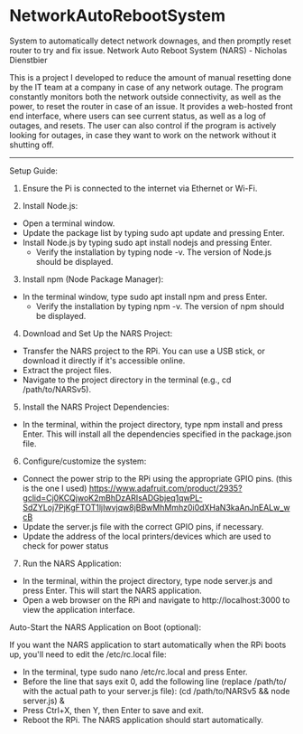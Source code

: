 # NetworkAutoRebootSystem
System to automatically detect network downages, and then promptly reset router to try and fix issue.
Network Auto Reboot System (NARS) - Nicholas Dienstbier

This is a project I developed to reduce the amount of manual resetting done by the IT team at a company in case of any network outage.
The program constantly monitors both the network outside connectivity, as well as the power, to reset the router in case of an issue.
It provides a web-hosted front end interface, where users can see current status, as well as a log of outages, and resets.
The user can also control if the program is actively looking for outages, in case they want to work on the network without it shutting off.

------------------------------------------------------------------------------------------------------------------------------------------

Setup Guide:

1. Ensure the Pi is connected to the internet via Ethernet or Wi-Fi.

2. Install Node.js:
 - Open a terminal window.
 - Update the package list by typing sudo apt update and pressing Enter.
 - Install Node.js by typing sudo apt install nodejs and pressing Enter.
   - Verify the installation by typing node -v. The version of Node.js should be displayed.

3. Install npm (Node Package Manager):
 - In the terminal window, type sudo apt install npm and press Enter.
   - Verify the installation by typing npm -v. The version of npm should be displayed.

4. Download and Set Up the NARS Project:
 - Transfer the NARS project to the RPi. You can use a USB stick, or download it directly if it's accessible online.
 - Extract the project files.
 - Navigate to the project directory in the terminal (e.g., cd /path/to/NARSv5).

5. Install the NARS Project Dependencies:
 - In the terminal, within the project directory, type npm install and press Enter. This will install all the dependencies specified in the package.json file.

6. Configure/customize the system:
 - Connect the power strip to the RPi using the appropriate GPIO pins. (this is the one I used) https://www.adafruit.com/product/2935?gclid=Cj0KCQjwoK2mBhDzARIsADGbjeq1qwPL-SdZYLoj7PjKgFTOT1ljIwvjqw8jBBwMhMmhz0i0dXHaN3kaAnJnEALw_wcB
 - Update the server.js file with the correct GPIO pins, if necessary.
 - Update the address of the local printers/devices which are used to check for power status

7. Run the NARS Application:
 - In the terminal, within the project directory, type node server.js and press Enter. This will start the NARS application.
 - Open a web browser on the RPi and navigate to http://localhost:3000 to view the application interface.



Auto-Start the NARS Application on Boot (optional):

If you want the NARS application to start automatically when the RPi boots up, you'll need to edit the /etc/rc.local file:
 - In the terminal, type sudo nano /etc/rc.local and press Enter.
 - Before the line that says exit 0, add the following line (replace /path/to/ with the actual path to your server.js file): (cd /path/to/NARSv5 && node server.js) &
 - Press Ctrl+X, then Y, then Enter to save and exit.
 - Reboot the RPi. The NARS application should start automatically.
